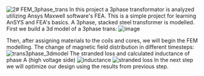 ![2](https://github.com/Ahsnazari/FEM_3phase_trans/assets/118515566/f30c3b09-17b4-44b6-beda-5a7bf84877b2)# FEM_3phase_trans
In this project a 3phase transformator is analyzed utilizing Ansys Maxwell software's FEA.
This is a simple project for learning AnSYS and FEA's basics. A 3phase, stacked steel transformer is modelled. 
First we build a 3d model of a 3phase trans:
![image](https://github.com/Ahsnazari/FEM_3phase_trans/assets/118515566/a441c31d-5dff-44aa-a505-5e14b034ddd8)

Then, after assigning materials to the coils and cores, we will begin the FEM modelling. The change of magnetic field distribution in different timesteps:
![trans3phase_3dmodel](https://github.com/Ahsnazari/FEM_3phase_trans/assets/118515566/d32e3e34-830d-4b3d-b875-0284cad504f3)
The stranded loss and calculated inductance of phase A (high voltage side)
![inductance](https://github.com/Ahsnazari/FEM_3phase_trans/assets/118515566/43183d7a-96ff-4ade-8bf7-e889ca766e03)
![stranded loss](https://github.com/Ahsnazari/FEM_3phase_trans/assets/118515566/2043a0ee-385b-41d7-aeec-8f51ad85cb97)
In the next step we will optimize our design using the results from previous step.
